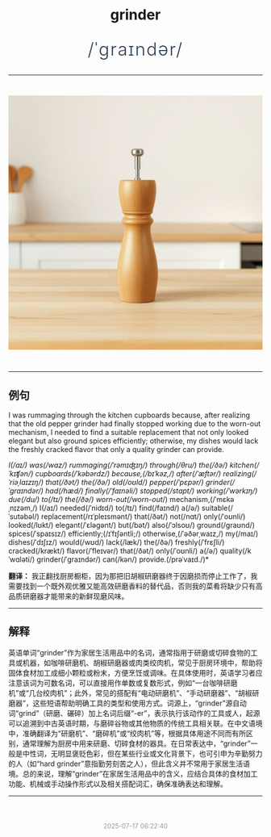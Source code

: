 <div align="center">

# grinder

<div style="margin: 30px 0;">
<h1 style="font-size: 2.5em; font-weight: 300; letter-spacing: 2px; margin: 0; color: #2c3e50;">
/ˈgraɪndər/
</h1>
</div>

</div>

---

<div align="center" style="margin: 40px 0;">

![grinder](images/grinder.png)

</div>

---

## 例句

I was rummaging through the kitchen cupboards because, after realizing that the old pepper grinder had finally stopped working due to the worn-out mechanism, I needed to find a suitable replacement that not only looked elegant but also ground spices efficiently; otherwise, my dishes would lack the freshly cracked flavor that only a quality grinder can provide.

*I(/aɪ/) was(/wɑz/) rummaging(/ˈrəmɪʤɪŋ/) through(/θru/) the(/ðə/) kitchen(/ˈkɪʧən/) cupboards(/ˈkəbərdz/) because,(/bɪˈkəz,/) after(/ˈæftər/) realizing(/ˈriəˌlaɪzɪŋ/) that(/ðət/) the(/ðə/) old(/oʊld/) pepper(/ˈpɛpər/) grinder(/ˈgraɪndər/) had(/hæd/) finally(/ˈfaɪnəli/) stopped(/stɑpt/) working(/ˈwərkɪŋ/) due(/du/) to(/tɪ/) the(/ðə/) worn-out(/worn-out*/) mechanism,(/ˈmɛkəˌnɪzəm,/) I(/aɪ/) needed(/ˈnidɪd/) to(/tɪ/) find(/faɪnd/) a(/ə/) suitable(/ˈsutəbəl/) replacement(/rɪˈpleɪsmənt/) that(/ðət/) not(/nɑt/) only(/ˈoʊnli/) looked(/lʊkt/) elegant(/ˈɛləgənt/) but(/bət/) also(/ˈɔlsoʊ/) ground(/graʊnd/) spices(/ˈspaɪsɪz/) efficiently;(/ɪˈfɪʃəntli;/) otherwise,(/ˈəðərˌwaɪz,/) my(/maɪ/) dishes(/ˈdɪʃɪz/) would(/wʊd/) lack(/læk/) the(/ðə/) freshly(/ˈfrɛʃli/) cracked(/krækt/) flavor(/ˈfleɪvər/) that(/ðət/) only(/ˈoʊnli/) a(/ə/) quality(/kˈwɑləti/) grinder(/ˈgraɪndər/) can(/kən/) provide.(/prəˈvaɪd./)*

**翻译：** 我正翻找厨房橱柜，因为那把旧胡椒研磨器终于因磨损而停止工作了，我需要找到一个既外观优雅又能高效研磨香料的替代品，否则我的菜肴将缺少只有高品质研磨器才能带来的新鲜现磨风味。

---

## 解释

英语单词“grinder”作为家居生活用品中的名词，通常指用于研磨或切碎食物的工具或机器，如咖啡研磨机、胡椒研磨器或肉类绞肉机，常见于厨房环境中，帮助将固体食材加工成细小颗粒或粉末，方便烹饪或调味。在具体使用时，英语学习者应注意该词为可数名词，可以直接用作单数或复数形式，例如“一台咖啡研磨机”或“几台绞肉机”；此外，常见的搭配有“电动研磨机”、“手动研磨器”、“胡椒研磨器”，这些短语帮助明确工具的类型和使用方式。词源上，“grinder”源自动词“grind”（研磨、碾碎）加上名词后缀“-er”，表示执行该动作的工具或人，起源可以追溯到中古英语时期，与磨碎谷物或其他物质的传统工具相关联。在中文语境中，准确翻译为“研磨机”、“磨碎机”或“绞肉机”等，根据具体用途不同而有所区别，通常理解为厨房中用来研磨、切碎食材的器具。在日常表达中，“grinder”一般是中性词，无明显褒贬色彩，但在某些行业或文化背景下，也可引申为辛勤努力的人（如“hard grinder”意指勤劳刻苦之人），但此含义并不常用于家居生活语境。总的来说，理解“grinder”在家居生活用品中的含义，应结合具体的食材加工功能、机械或手动操作形式以及相关搭配词汇，确保准确表达和理解。


---

<div align="center" style="margin-top: 50px;">
<small style="color: #999; font-size: 0.9em;">2025-07-17 06:22:40</small>
</div>
